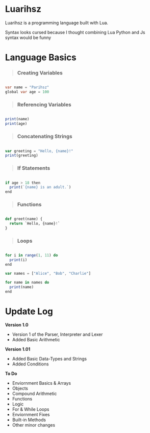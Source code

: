 # Luarihsz
Luarihsz is a programming language built with Lua. 

Syntax looks cursed because I thought combining Lua Python and Js syntax would be funny

# Language Basics

>### Creating Variables
```csharp

var name = "Parihsz"
global var age = 100

```

>### Referencing Variables
```js

print(name)
print(age)

```

>### Concatenating Strings
```js

var greeting = "Hello, {name}!"
print(greeting)

```

>### If Statements
```js

if age > 18 then
  print(`{name} is an adult.`)
end

```

>### Functions
```python

def greet(name) {
  return `Hello, {name}!`
}

```

>### Loops
```js

for i in range(1, 11) do
  print(i)
end

var names = ["Alice", "Bob", "Charlie"]

for name in names do
  print(name)
end
```


# Update Log


 **Version 1.0**
* Version 1 of the Parser, Interpreter and Lexer
* Added Basic Arithmetic

 **Version 1.01**
* Added Basic Data-Types and Strings
* Added Conditions

 **To Do**
* Enviornment Basics & Arrays
* Objects
* Compound Arithmetic
* Functions
* Logic
* For & While Loops
* Enviornment Fixes 
* Built-in Methods
* Other minor changes

